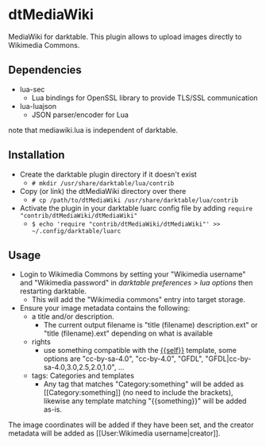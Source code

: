 # dtMediaWiki
MediaWiki for darktable. This plugin allows to upload images directly to Wikimedia Commons.

## Dependencies
* lua-sec
	 * Lua bindings for OpenSSL library to provide TLS/SSL communication
* lua-luajson
	 * JSON parser/encoder for Lua

note that mediawiki.lua is independent of darktable.

## Installation
* Create the darktable plugin directory if it doesn't exist
	 * `# mkdir /usr/share/darktable/lua/contrib`
* Copy (or link) the dtMediaWiki directory over there
	 * `# cp /path/to/dtMediaWiki /usr/share/darktable/lua/contrib`
* Activate the plugin in your darktable luarc config file by adding `require "contrib/dtMediaWiki/dtMediaWiki"`
	 * `$ echo 'require "contrib/dtMediaWiki/dtMediaWiki"' >> ~/.config/darktable/luarc`

## Usage

* Login to Wikimedia Commons by setting your "Wikimedia username" and "Wikimedia password" in *darktable preferences > lua options* then restarting darktable.
	 * This will add the "Wikimedia commons" entry into target storage.
* Ensure your image metadata contains the following:
	 * a title and/or description.
		 * The current output filename is "title (filename) description.ext" or "title (filename).ext" depending on what is available
	 * rights
		 * use something compatible with the [{{self}}](https://commons.wikimedia.org/wiki/Template:Self) template, some options are "cc-by-sa-4.0", "cc-by-4.0", "GFDL", "GFDL|cc-by-sa-4.0,3.0,2.5,2.0,1.0", ...
	 * tags: Categories and templates
		 * Any tag that matches "Category:something" will be added as [[Category:something]] (no need to include the brackets), likewise any template matching "{{something}}" will be added as-is.

The image coordinates will be added if they have been set, and the creator metadata will be added as [[User:Wikimedia username|creator]].

